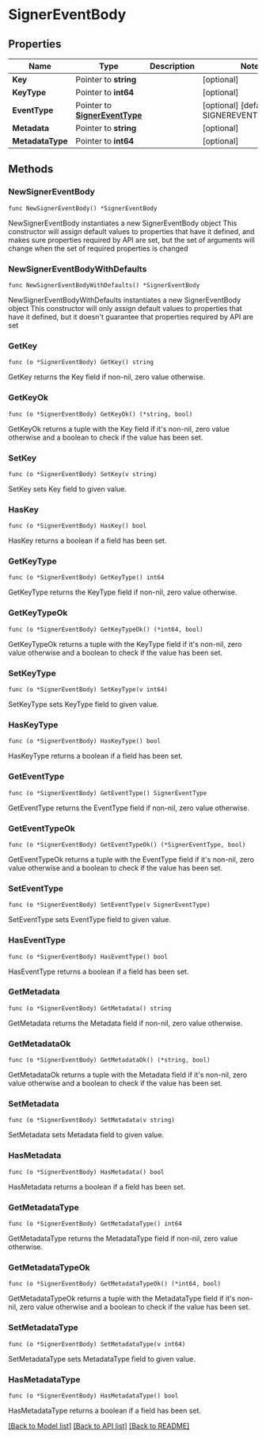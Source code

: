 # SignerEventBody

## Properties

Name | Type | Description | Notes
------------ | ------------- | ------------- | -------------
**Key** | Pointer to **string** |  | [optional] 
**KeyType** | Pointer to **int64** |  | [optional] 
**EventType** | Pointer to [**SignerEventType**](SignerEventType.md) |  | [optional] [default to SIGNEREVENTTYPE_ADD]
**Metadata** | Pointer to **string** |  | [optional] 
**MetadataType** | Pointer to **int64** |  | [optional] 

## Methods

### NewSignerEventBody

`func NewSignerEventBody() *SignerEventBody`

NewSignerEventBody instantiates a new SignerEventBody object
This constructor will assign default values to properties that have it defined,
and makes sure properties required by API are set, but the set of arguments
will change when the set of required properties is changed

### NewSignerEventBodyWithDefaults

`func NewSignerEventBodyWithDefaults() *SignerEventBody`

NewSignerEventBodyWithDefaults instantiates a new SignerEventBody object
This constructor will only assign default values to properties that have it defined,
but it doesn't guarantee that properties required by API are set

### GetKey

`func (o *SignerEventBody) GetKey() string`

GetKey returns the Key field if non-nil, zero value otherwise.

### GetKeyOk

`func (o *SignerEventBody) GetKeyOk() (*string, bool)`

GetKeyOk returns a tuple with the Key field if it's non-nil, zero value otherwise
and a boolean to check if the value has been set.

### SetKey

`func (o *SignerEventBody) SetKey(v string)`

SetKey sets Key field to given value.

### HasKey

`func (o *SignerEventBody) HasKey() bool`

HasKey returns a boolean if a field has been set.

### GetKeyType

`func (o *SignerEventBody) GetKeyType() int64`

GetKeyType returns the KeyType field if non-nil, zero value otherwise.

### GetKeyTypeOk

`func (o *SignerEventBody) GetKeyTypeOk() (*int64, bool)`

GetKeyTypeOk returns a tuple with the KeyType field if it's non-nil, zero value otherwise
and a boolean to check if the value has been set.

### SetKeyType

`func (o *SignerEventBody) SetKeyType(v int64)`

SetKeyType sets KeyType field to given value.

### HasKeyType

`func (o *SignerEventBody) HasKeyType() bool`

HasKeyType returns a boolean if a field has been set.

### GetEventType

`func (o *SignerEventBody) GetEventType() SignerEventType`

GetEventType returns the EventType field if non-nil, zero value otherwise.

### GetEventTypeOk

`func (o *SignerEventBody) GetEventTypeOk() (*SignerEventType, bool)`

GetEventTypeOk returns a tuple with the EventType field if it's non-nil, zero value otherwise
and a boolean to check if the value has been set.

### SetEventType

`func (o *SignerEventBody) SetEventType(v SignerEventType)`

SetEventType sets EventType field to given value.

### HasEventType

`func (o *SignerEventBody) HasEventType() bool`

HasEventType returns a boolean if a field has been set.

### GetMetadata

`func (o *SignerEventBody) GetMetadata() string`

GetMetadata returns the Metadata field if non-nil, zero value otherwise.

### GetMetadataOk

`func (o *SignerEventBody) GetMetadataOk() (*string, bool)`

GetMetadataOk returns a tuple with the Metadata field if it's non-nil, zero value otherwise
and a boolean to check if the value has been set.

### SetMetadata

`func (o *SignerEventBody) SetMetadata(v string)`

SetMetadata sets Metadata field to given value.

### HasMetadata

`func (o *SignerEventBody) HasMetadata() bool`

HasMetadata returns a boolean if a field has been set.

### GetMetadataType

`func (o *SignerEventBody) GetMetadataType() int64`

GetMetadataType returns the MetadataType field if non-nil, zero value otherwise.

### GetMetadataTypeOk

`func (o *SignerEventBody) GetMetadataTypeOk() (*int64, bool)`

GetMetadataTypeOk returns a tuple with the MetadataType field if it's non-nil, zero value otherwise
and a boolean to check if the value has been set.

### SetMetadataType

`func (o *SignerEventBody) SetMetadataType(v int64)`

SetMetadataType sets MetadataType field to given value.

### HasMetadataType

`func (o *SignerEventBody) HasMetadataType() bool`

HasMetadataType returns a boolean if a field has been set.


[[Back to Model list]](../README.md#documentation-for-models) [[Back to API list]](../README.md#documentation-for-api-endpoints) [[Back to README]](../README.md)


